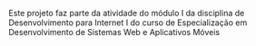 Este projeto faz parte da atividade do módulo I da disciplina de Desenvolvimento para Internet I do curso de Especialização em Desenvolvimento de Sistemas Web e Aplicativos Móveis

